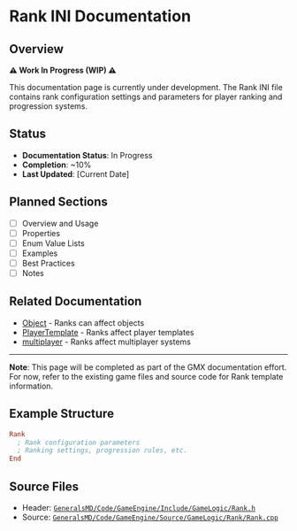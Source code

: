 # Rank INI Documentation

## Overview

**⚠️ Work In Progress (WIP) ⚠️**

This documentation page is currently under development. The Rank INI file contains rank configuration settings and parameters for player ranking and progression systems.

## Status

- **Documentation Status**: In Progress
- **Completion**: ~10%
- **Last Updated**: [Current Date]

## Planned Sections

- [ ] Overview and Usage
- [ ] Properties
- [ ] Enum Value Lists
- [ ] Examples
- [ ] Best Practices
- [ ] Notes

## Related Documentation

- [Object](Object.md) - Ranks can affect objects
- [PlayerTemplate](PlayerTemplate.md) - Ranks affect player templates
- [multiplayer](multiplayer.md) - Ranks affect multiplayer systems

---

**Note**: This page will be completed as part of the GMX documentation effort. For now, refer to the existing game files and source code for Rank template information.

## Example Structure

```ini
Rank
  ; Rank configuration parameters
  ; Ranking settings, progression rules, etc.
End
```

## Source Files

- Header: [`GeneralsMD/Code/GameEngine/Include/GameLogic/Rank.h`](../GeneralsMD/Code/GameEngine/Include/GameLogic/Rank.h)
- Source: [`GeneralsMD/Code/GameEngine/Source/GameLogic/Rank/Rank.cpp`](../GeneralsMD/Code/GameEngine/Source/GameLogic/Rank/Rank.cpp)
